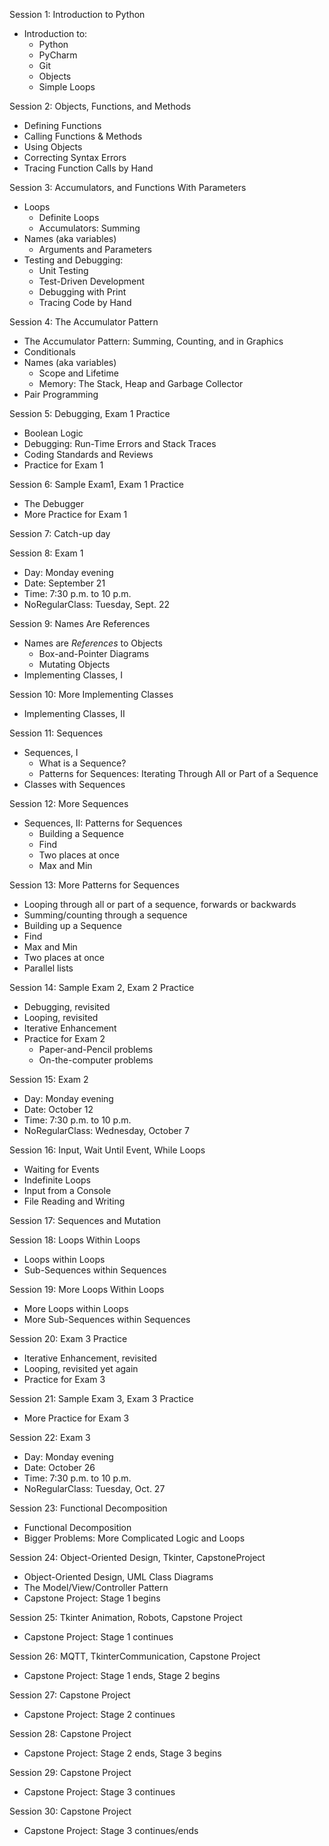 Session 1: Introduction to Python
  - Introduction to:
    - Python
    - PyCharm
    - Git
    - Objects
    - Simple Loops


Session 2: Objects, Functions, and Methods
  - Defining Functions
  - Calling Functions & Methods
  - Using Objects
  - Correcting Syntax Errors
  - Tracing Function Calls by Hand


Session 3: Accumulators, and Functions With Parameters
  - Loops
    - Definite Loops
    - Accumulators: Summing
  - Names (aka variables)
    - Arguments and Parameters
  - Testing and Debugging:
    - Unit Testing
    - Test-Driven Development
    - Debugging with Print
    - Tracing Code by Hand


Session 4: The Accumulator Pattern
  - The Accumulator Pattern: Summing, Counting, and in Graphics
  - Conditionals
  - Names (aka variables)
    - Scope and Lifetime
    - Memory: The Stack, Heap and Garbage Collector
  - Pair Programming


Session 5: Debugging, Exam 1 Practice
  - Boolean Logic
  - Debugging: Run-Time Errors and Stack Traces
  - Coding Standards and Reviews
  - Practice for Exam 1


Session 6: Sample Exam1, Exam 1 Practice
  - The Debugger
  - More Practice for Exam 1


Session 7: Catch-up day


Session 8: Exam 1
  - Day: Monday evening
  - Date: September 21
  - Time: 7:30 p.m. to 10 p.m.
  - NoRegularClass: Tuesday, Sept. 22


Session 9: Names Are References
  - Names are _References_ to Objects
    - Box-and-Pointer Diagrams
    - Mutating Objects
  - Implementing Classes, I


Session 10: More Implementing Classes
  - Implementing Classes, II


Session 11: Sequences
  - Sequences, I
    - What is a Sequence?
    - Patterns for Sequences: Iterating Through All or Part of a Sequence
  - Classes with Sequences


Session 12: More Sequences
  - Sequences, II: Patterns for Sequences
    - Building a Sequence
    - Find
    - Two places at once
    - Max and Min


Session 13: More Patterns for Sequences
  - Looping through all or part of a sequence, forwards or backwards
  - Summing/counting through a sequence
  - Building up a Sequence
  - Find
  - Max and Min
  - Two places at once
  - Parallel lists


Session 14: Sample Exam 2, Exam 2 Practice
  - Debugging, revisited
  - Looping, revisited
  - Iterative Enhancement
  - Practice for Exam 2
    - Paper-and-Pencil problems
    - On-the-computer problems


Session 15: Exam 2
  - Day: Monday evening
  - Date: October 12
  - Time: 7:30 p.m. to 10 p.m.
  - NoRegularClass: Wednesday, October 7


Session 16: Input, Wait Until Event, While Loops
  - Waiting for Events
  - Indefinite Loops
  - Input from a Console
  - File Reading and Writing


Session 17: Sequences and Mutation


Session 18: Loops Within Loops
  - Loops within Loops
  - Sub-Sequences within Sequences


Session 19: More Loops Within Loops
  - More Loops within Loops
  - More Sub-Sequences within Sequences


Session 20: Exam 3 Practice
  - Iterative Enhancement, revisited
  - Looping, revisited yet again
  - Practice for Exam 3


Session 21: Sample Exam 3, Exam 3 Practice
  - More Practice for Exam 3


Session 22: Exam 3
  - Day: Monday evening
  - Date: October 26
  - Time: 7:30 p.m. to 10 p.m.
  - NoRegularClass: Tuesday, Oct. 27


Session 23: Functional Decomposition
  - Functional Decomposition
  - Bigger Problems: More Complicated Logic and Loops


Session 24: Object-Oriented Design, Tkinter, CapstoneProject
  - Object-Oriented Design, UML Class Diagrams
  - The Model/View/Controller Pattern
  - Capstone Project: Stage 1 begins


Session 25: Tkinter Animation, Robots, Capstone Project
  - Capstone Project: Stage 1 continues


Session 26: MQTT, TkinterCommunication, Capstone Project
  - Capstone Project: Stage 1 ends, Stage 2 begins


Session 27: Capstone Project
  - Capstone Project: Stage 2 continues


Session 28: Capstone Project
  - Capstone Project: Stage 2 ends, Stage 3 begins


Session 29: Capstone Project
  - Capstone Project: Stage 3 continues


Session 30: Capstone Project
  - Capstone Project: Stage 3 continues/ends
